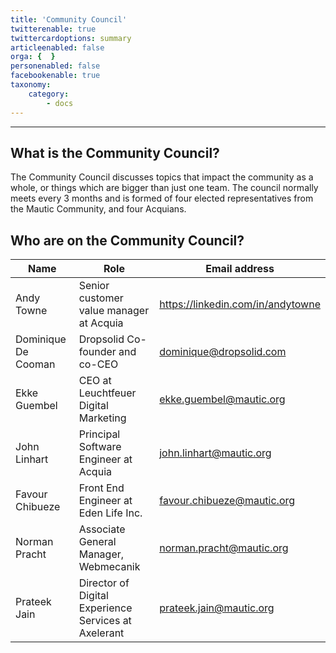 ```yaml
---
title: 'Community Council'
twitterenable: true
twittercardoptions: summary
articleenabled: false
orga: {  }
personenabled: false
facebookenable: true
taxonomy:
    category:
        - docs
---
```


---
## What is the Community Council?

The Community Council discusses topics that impact the community as a whole, or things which are bigger than just one team. The council normally meets every 3 months and is formed of four elected representatives from the Mautic Community, and four Acquians.

## Who are on the Community Council?

| Name      | Role     | Email address |
|-----------|--------------------|-----------------------|
| Andy Towne | Senior customer value manager at Acquia | https://linkedin.com/in/andytowne            | 
| Dominique De Cooman | Dropsolid Co-founder and co-CEO | dominique@dropsolid.com            | 
| Ekke Guembel | CEO at Leuchtfeuer Digital Marketing | ekke.guembel@mautic.org        | 
| John Linhart | Principal Software Engineer at Acquia | john.linhart@mautic.org           |
| Favour Chibueze  | Front End Engineer at Eden Life Inc. | favour.chibueze@mautic.org             | 
| Norman Pracht  | Associate General Manager, Webmecanik | 	norman.pracht@mautic.org            | 
| Prateek Jain | Director of Digital Experience Services at Axelerant | prateek.jain@mautic.org           | 
